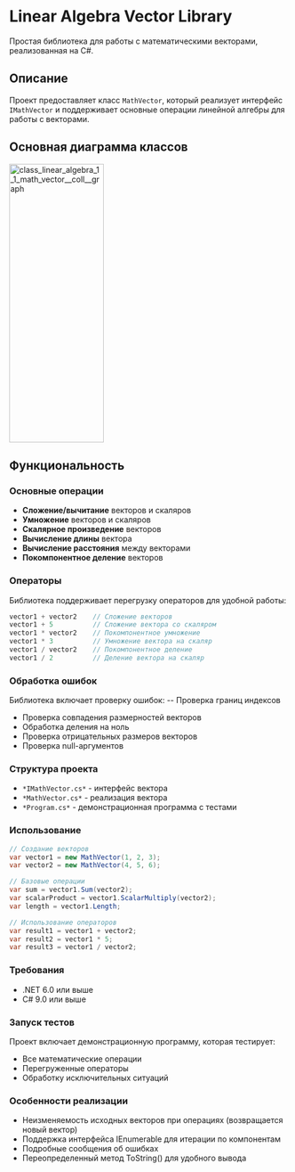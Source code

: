 # Linear Algebra Vector Library

Простая библиотека для работы с математическими векторами, реализованная на C#.

## Описание

Проект предоставляет класс `MathVector`, который реализует интерфейс `IMathVector` и поддерживает основные операции линейной алгебры для работы с векторами.

## Основная диаграмма классов
<img width="170" height="500" alt="class_linear_algebra_1_1_math_vector__coll__graph" src="https://github.com/user-attachments/assets/fb99c430-3adb-420a-b632-1b7dfa9c94a0" />

## Функциональность

### Основные операции

- **Сложение/вычитание** векторов и скаляров
- **Умножение** векторов и скаляров
- **Скалярное произведение** векторов
- **Вычисление длины** вектора
- **Вычисление расстояния** между векторами
- **Покомпонентное деление** векторов

### Операторы

Библиотека поддерживает перегрузку операторов для удобной работы:

```csharp
vector1 + vector2    // Сложение векторов
vector1 + 5          // Сложение вектора со скаляром
vector1 * vector2    // Покомпонентное умножение
vector1 * 3          // Умножение вектора на скаляр
vector1 / vector2    // Покомпонентное деление
vector1 / 2          // Деление вектора на скаляр
```

### Обработка ошибок
Библиотека включает проверку ошибок:
-- Проверка границ индексов
- Проверка совпадения размерностей векторов
- Обработка деления на ноль
- Проверка отрицательных размеров векторов
- Проверка null-аргументов

### Структура проекта
- ``*IMathVector.cs*`` - интерфейс вектора
- ``*MathVector.cs*`` - реализация вектора
- ``*Program.cs*`` - демонстрационная программа с тестами

### Использование
```csharp
// Создание векторов
var vector1 = new MathVector(1, 2, 3);
var vector2 = new MathVector(4, 5, 6);

// Базовые операции
var sum = vector1.Sum(vector2);
var scalarProduct = vector1.ScalarMultiply(vector2);
var length = vector1.Length;

// Использование операторов
var result1 = vector1 + vector2;
var result2 = vector1 * 5;
var result3 = vector1 / vector2;
```
### Требования
- .NET 6.0 или выше
- C# 9.0 или выше

### Запуск тестов
Проект включает демонстрационную программу, которая тестирует:
- Все математические операции
- Перегруженные операторы
- Обработку исключительных ситуаций

### Особенности реализации
- Неизменяемость исходных векторов при операциях (возвращается новый вектор)
- Поддержка интерфейса IEnumerable для итерации по компонентам
- Подробные сообщения об ошибках
- Переопределенный метод ToString() для удобного вывода
